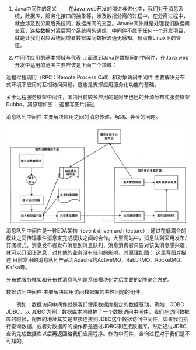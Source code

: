 1. Java中间件的定义
　　在Java web开发的演进与进化中，我们对于消息系统，数据库，服务化接口的抽象等，涉及数据分离的过程中，在分离过程中，就会涉及到分离后系统间，数据库间的交互。Java中间件就是处理我们数据间交互，连接数据分离后两个系统间的通信，中间件不属于任何一个开发项目，就是让我们对应系统间或者数据库间数据流通无感知。有点像Linux下的管道。

2. 中间件应用的基本领域与代表
上面说到Java是数据间的中间件，在Java web开发中适用的范围主要应该是下面三个领域：

远程过程调用（RPC：Remote Process Call）和对象访问中间件
主要解决分布式环境下应用的互相访问问题，这也是支撑应用服务化功能的基础。

关于远程服务框架中间件，国内目前较多应用的是阿里巴巴的开源分布式服务框架Dubbo。其原理如图：
这里写图片描述

消息队列中间件
主要解决应用之间的消息传递、解耦、异步的问题。

![logo](../../_media/20180808163209835.png ':size=800')
消息队列中间件是一种EDA架构（event driven architecture）：通过在低耦合的模块之间传输事件消息来完成模块之间的合作。大型网站中，消息队列采用发布/订阅模式。消息发布者发布消息到消息队列，消息消费者只要对该类消息感兴趣，就可以订阅该消息，对其他的业务没有任何的影响。其原理如图：
这里写图片描述
目前常用的消息队列产品为Apache的ActiveMQ，RabbitMQ、RocketMQ、Kafka等。

分布式服务框架和分布式消息队列是系统模块化之后主要的2种聚合方式。

数据访问中间件
主要解决应用访问数据库的共性问题的组件 。

　　例如：数据访问中间件就是我们使用数据库指定的数据驱动，例如：ODBC JDBC，以 JDBC 为例，数据库本地维护了一个数据访问中间件，我们在访问数据库的时候，配置的地址其实是直接连接到JDBC这个数据访问中间件，如果我们执行查询数据，或者对数据库的操作都是通过JDBC来连接数据库，然后通过JDBC查询完成数据库以后再返回给我们应用程序。作为中间件，查询过程对于我们是不可知的。